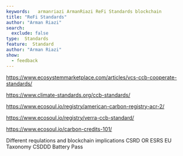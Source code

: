```yaml
---
keywords:   armanriazi ArmanRiazi ReFi Standards blockchain
title: "ReFi Standards"
author: "Arman Riazi"
search:
  exclude: false
type:  Standards
feature:  Standard
author: "Arman Riazi"
show:
  - feedback
---
```


https://www.ecosystemmarketplace.com/articles/vcs-ccb-cooperate-standards/

https://www.climate-standards.org/ccb-standards/

https://www.ecosoul.io/registry/american-carbon-registry-acr-2/

https://www.ecosoul.io/registry/verra-ccb-standard/

https://www.ecosoul.io/carbon-credits-101/

Different requlations and blockchain implications
CSRD OR ESRS
EU Taxonomy
CSDDD
Battery Pass